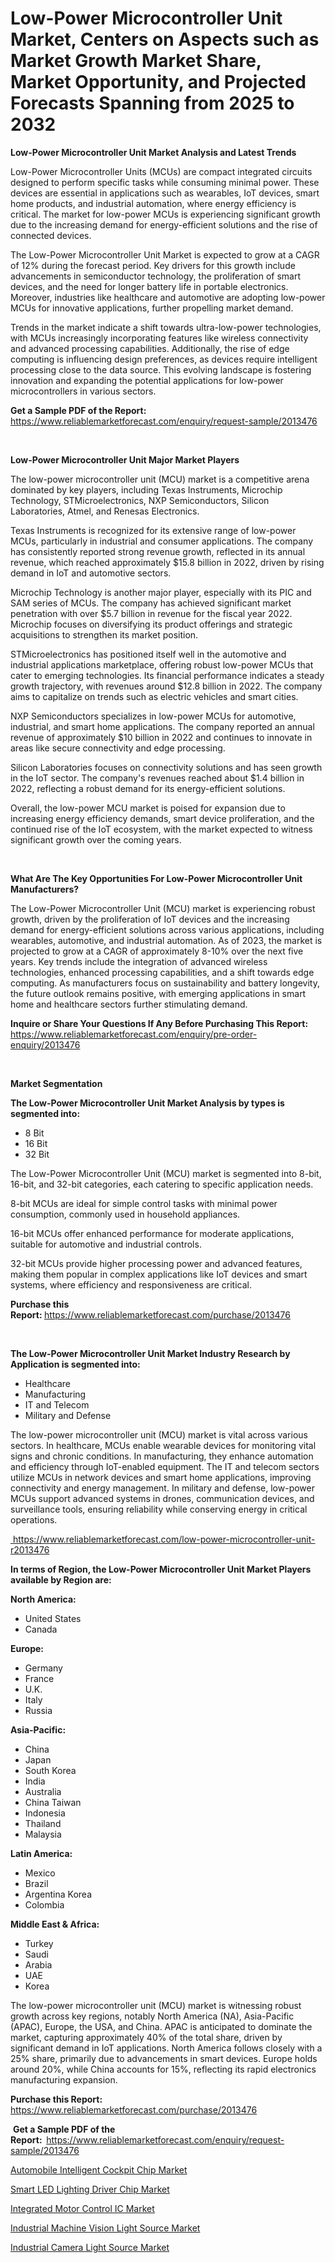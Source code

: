 <p><h1>Low-Power Microcontroller Unit Market, Centers on Aspects such as Market Growth Market Share, Market Opportunity, and Projected Forecasts Spanning from 2025 to 2032</h1></p><p><strong>Low-Power Microcontroller Unit Market Analysis and Latest Trends</strong></p>
<p><p>Low-Power Microcontroller Units (MCUs) are compact integrated circuits designed to perform specific tasks while consuming minimal power. These devices are essential in applications such as wearables, IoT devices, smart home products, and industrial automation, where energy efficiency is critical. The market for low-power MCUs is experiencing significant growth due to the increasing demand for energy-efficient solutions and the rise of connected devices.</p><p>The Low-Power Microcontroller Unit Market is expected to grow at a CAGR of 12% during the forecast period. Key drivers for this growth include advancements in semiconductor technology, the proliferation of smart devices, and the need for longer battery life in portable electronics. Moreover, industries like healthcare and automotive are adopting low-power MCUs for innovative applications, further propelling market demand.</p><p>Trends in the market indicate a shift towards ultra-low-power technologies, with MCUs increasingly incorporating features like wireless connectivity and advanced processing capabilities. Additionally, the rise of edge computing is influencing design preferences, as devices require intelligent processing close to the data source. This evolving landscape is fostering innovation and expanding the potential applications for low-power microcontrollers in various sectors.</p></p>
<p><strong>Get a Sample PDF of the Report:&nbsp;</strong> <a href="https://www.reliablemarketforecast.com/enquiry/request-sample/2013476?utm_campaign=1197&utm_medium=2&utm_source=Github&utm_content=ia&utm_term=07042025&utm_id=low-power-microcontroller-unit">https://www.reliablemarketforecast.com/enquiry/request-sample/2013476</a></p>
<p>&nbsp;</p>
<p><strong>Low-Power Microcontroller Unit Major Market Players</strong></p>
<p><p>The low-power microcontroller unit (MCU) market is a competitive arena dominated by key players, including Texas Instruments, Microchip Technology, STMicroelectronics, NXP Semiconductors, Silicon Laboratories, Atmel, and Renesas Electronics. </p><p>Texas Instruments is recognized for its extensive range of low-power MCUs, particularly in industrial and consumer applications. The company has consistently reported strong revenue growth, reflected in its annual revenue, which reached approximately $15.8 billion in 2022, driven by rising demand in IoT and automotive sectors.</p><p>Microchip Technology is another major player, especially with its PIC and SAM series of MCUs. The company has achieved significant market penetration with over $5.7 billion in revenue for the fiscal year 2022. Microchip focuses on diversifying its product offerings and strategic acquisitions to strengthen its market position.</p><p>STMicroelectronics has positioned itself well in the automotive and industrial applications marketplace, offering robust low-power MCUs that cater to emerging technologies. Its financial performance indicates a steady growth trajectory, with revenues around $12.8 billion in 2022. The company aims to capitalize on trends such as electric vehicles and smart cities.</p><p>NXP Semiconductors specializes in low-power MCUs for automotive, industrial, and smart home applications. The company reported an annual revenue of approximately $10 billion in 2022 and continues to innovate in areas like secure connectivity and edge processing.</p><p>Silicon Laboratories focuses on connectivity solutions and has seen growth in the IoT sector. The company's revenues reached about $1.4 billion in 2022, reflecting a robust demand for its energy-efficient solutions.</p><p>Overall, the low-power MCU market is poised for expansion due to increasing energy efficiency demands, smart device proliferation, and the continued rise of the IoT ecosystem, with the market expected to witness significant growth over the coming years.</p></p>
<p>&nbsp;</p>
<p><strong>What Are The Key Opportunities For Low-Power Microcontroller Unit Manufacturers?</strong></p>
<p><p>The Low-Power Microcontroller Unit (MCU) market is experiencing robust growth, driven by the proliferation of IoT devices and the increasing demand for energy-efficient solutions across various applications, including wearables, automotive, and industrial automation. As of 2023, the market is projected to grow at a CAGR of approximately 8-10% over the next five years. Key trends include the integration of advanced wireless technologies, enhanced processing capabilities, and a shift towards edge computing. As manufacturers focus on sustainability and battery longevity, the future outlook remains positive, with emerging applications in smart home and healthcare sectors further stimulating demand.</p></p>
<p><strong>Inquire or Share Your Questions If Any Before Purchasing This Report:</strong> <a href="https://www.reliablemarketforecast.com/enquiry/pre-order-enquiry/2013476?utm_campaign=1197&utm_medium=2&utm_source=Github&utm_content=ia&utm_term=07042025&utm_id=low-power-microcontroller-unit">https://www.reliablemarketforecast.com/enquiry/pre-order-enquiry/2013476</a></p>
<p>&nbsp;</p>
<p><strong>Market Segmentation</strong></p>
<p><strong>The Low-Power Microcontroller Unit Market Analysis by types is segmented into:</strong></p>
<p><ul><li>8 Bit</li><li>16 Bit</li><li>32 Bit</li></ul></p>
<p><p>The Low-Power Microcontroller Unit (MCU) market is segmented into 8-bit, 16-bit, and 32-bit categories, each catering to specific application needs. </p><p>8-bit MCUs are ideal for simple control tasks with minimal power consumption, commonly used in household appliances. </p><p>16-bit MCUs offer enhanced performance for moderate applications, suitable for automotive and industrial controls. </p><p>32-bit MCUs provide higher processing power and advanced features, making them popular in complex applications like IoT devices and smart systems, where efficiency and responsiveness are critical.</p></p>
<p><strong>Purchase this Report:&nbsp;</strong><a href="https://www.reliablemarketforecast.com/purchase/2013476?utm_campaign=1197&utm_medium=2&utm_source=Github&utm_content=ia&utm_term=07042025&utm_id=low-power-microcontroller-unit">https://www.reliablemarketforecast.com/purchase/2013476</a></p>
<p>&nbsp;</p>
<p><strong>The Low-Power Microcontroller Unit Market Industry Research by Application is segmented into:</strong></p>
<p><ul><li>Healthcare</li><li>Manufacturing</li><li>IT and Telecom</li><li>Military and Defense</li></ul></p>
<p><p>The low-power microcontroller unit (MCU) market is vital across various sectors. In healthcare, MCUs enable wearable devices for monitoring vital signs and chronic conditions. In manufacturing, they enhance automation and efficiency through IoT-enabled equipment. The IT and telecom sectors utilize MCUs in network devices and smart home applications, improving connectivity and energy management. In military and defense, low-power MCUs support advanced systems in drones, communication devices, and surveillance tools, ensuring reliability while conserving energy in critical operations.</p></p>
<p><a href="https://www.reliablemarketforecast.com/low-power-microcontroller-unit-r2013476?utm_campaign=1197&utm_medium=2&utm_source=Github&utm_content=ia&utm_term=07042025&utm_id=low-power-microcontroller-unit">&nbsp;https://www.reliablemarketforecast.com/low-power-microcontroller-unit-r2013476</a></p>
<p><strong>In terms of Region, the Low-Power Microcontroller Unit Market Players available by Region are:</strong></p>
<p>
    <p> <strong> North America: </strong>
        <ul>
            <li>United States</li>
            <li>Canada</li>
        </ul>
        </p> 
    <p> <strong> Europe: </strong>
        <ul>
            <li>Germany</li>
            <li>France</li>
            <li>U.K.</li>
            <li>Italy</li>
            <li>Russia</li>
        </ul>
        </p> 
    <p> <strong> Asia-Pacific: </strong>
        <ul>
            <li>China</li>
            <li>Japan</li>
            <li>South Korea</li>
            <li>India</li>
            <li>Australia</li>
            <li>China Taiwan</li>
            <li>Indonesia</li>
            <li>Thailand</li>
            <li>Malaysia</li>
        </ul>
        </p> 
    <p> <strong> Latin America: </strong>
        <ul>
            <li>Mexico</li>
            <li>Brazil</li>
            <li>Argentina Korea</li>
            <li>Colombia</li>
        </ul>
        </p> 
    <p> <strong> Middle East & Africa: </strong>
        <ul>
            <li>Turkey</li>
            <li>Saudi</li>
            <li>Arabia</li>
            <li>UAE</li>
            <li>Korea</li>
        </ul>
    </p>
    </p>
<p><p>The low-power microcontroller unit (MCU) market is witnessing robust growth across key regions, notably North America (NA), Asia-Pacific (APAC), Europe, the USA, and China. APAC is anticipated to dominate the market, capturing approximately 40% of the total share, driven by significant demand in IoT applications. North America follows closely with a 25% share, primarily due to advancements in smart devices. Europe holds around 20%, while China accounts for 15%, reflecting its rapid electronics manufacturing expansion.</p></p>
<p><strong>Purchase this Report: </strong><a href="https://www.reliablemarketforecast.com/purchase/2013476?utm_campaign=1197&utm_medium=2&utm_source=Github&utm_content=ia&utm_term=07042025&utm_id=low-power-microcontroller-unit">https://www.reliablemarketforecast.com/purchase/2013476</a></p>
<p>&nbsp;<strong>Get a Sample PDF of the Report:&nbsp;&nbsp;</strong><a href="https://www.reliablemarketforecast.com/enquiry/request-sample/2013476?utm_campaign=1197&utm_medium=2&utm_source=Github&utm_content=ia&utm_term=07042025&utm_id=low-power-microcontroller-unit">https://www.reliablemarketforecast.com/enquiry/request-sample/2013476</a></p>
<p><strong></strong></p>
<p><p><a href="https://github.com/andulanick3/Market-Research-Report-List-1/blob/main/automobile-intelligent-cockpit-chip-market.md?utm_campaign=1197&utm_medium=2&utm_source=Github&utm_content=ia&utm_term=07042025&utm_id=low-power-microcontroller-unit">Automobile Intelligent Cockpit Chip Market</a></p><p><a href="https://github.com/monacaquddus/Market-Research-Report-List-1/blob/main/smart-led-lighting-driver-chip-market.md?utm_campaign=1197&utm_medium=2&utm_source=Github&utm_content=ia&utm_term=07042025&utm_id=low-power-microcontroller-unit">Smart LED Lighting Driver Chip Market</a></p><p><a href="https://github.com/mgapeak/Market-Research-Report-List-1/blob/main/integrated-motor-control-ic-market.md?utm_campaign=1197&utm_medium=2&utm_source=Github&utm_content=ia&utm_term=07042025&utm_id=low-power-microcontroller-unit">Integrated Motor Control IC Market</a></p><p><a href="https://github.com/kakeryttri0c/Market-Research-Report-List-1/blob/main/industrial-machine-vision-light-source-market.md?utm_campaign=1197&utm_medium=2&utm_source=Github&utm_content=ia&utm_term=07042025&utm_id=low-power-microcontroller-unit">Industrial Machine Vision Light Source Market</a></p><p><a href="https://github.com/sleeprudantf/Market-Research-Report-List-1/blob/main/industrial-camera-light-source-market.md?utm_campaign=1197&utm_medium=2&utm_source=Github&utm_content=ia&utm_term=07042025&utm_id=low-power-microcontroller-unit">Industrial Camera Light Source Market</a></p></p>